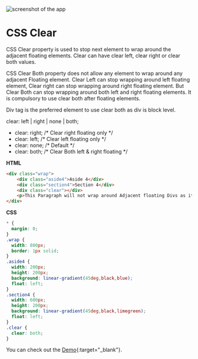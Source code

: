 ![screenshot of the app](https://raw.githubusercontent.com/praveenorugantitech/praveenorugantitech-express-js/master/tech.PNG)


# CSS Clear

CSS Clear property is used to stop next element to wrap around the adjacent floating elements. Clear can have clear left, clear right or clear both values.

CSS Clear Both property does not allow any element to wrap around any adjacent Floating element. Clear Left can stop wrapping around left floating element, Clear right can stop wrapping around right floating element. But Clear Both can stop wrapping around both left and right floating elements. It is compulsory to use clear both after floating elements.


Div tag is the preferred element to use clear both as div is block level.

clear: left | right | none | both;

- clear: right;    /*  Clear right floating only */
- clear: left;     /*  Clear left floating only */
- clear: none;     /*  Default */
- clear: both;     /*  Clear Both left & right floating */

**HTML**

```HTML
<div class="wrap">
    <div class="aside4">Aside 4</div>
    <div class="section4">Section 4</div>
    <div class="clear"></div>
    <p>This Paragraph will not wrap around Adjacent floating Divs as it is clear from both sides</p>
</div>
```

**CSS**

```CSS
* {
  margin: 0;
}
.wrap {
  width: 800px;
  border: 1px solid;
}
.aside4 {
  width: 200px;
  height: 200px;
  background: linear-gradient(45deg,black,blue);
  float: left;
}
.section4 {
  width: 600px;
  height: 200px;
  background: linear-gradient(45deg,black,limegreen);
  float: left;
}
.clear {
  clear: both;
}

```

You can check out the [Demo](https://praveenorugantitech.github.io/praveenorugantitech-css/12_Clear/Demo){:target="_blank"}.





